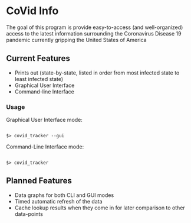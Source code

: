 # CoVid Info

The goal of this program is provide easy-to-access (and well-organized) access to the latest information surrounding the
Coronavirus Disease 19 pandemic currently gripping the United States of America

## Current Features

- Prints out (state-by-state, listed in order from most infected state to least infected state)
- Graphical User Interface
- Command-line Interface

### Usage

Graphical User Interface mode:
```shell.command

$> covid_tracker --gui

```

Command-Line Interface mode:

```shell.command

$> covid_tracker

```

## Planned Features
- Data graphs for both CLI and GUI modes
- Timed automatic refresh of the data
- Cache lookup results when they come in for later comparison to other data-points